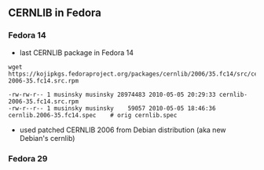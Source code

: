 CERNLIB in Fedora
-----------------
### Fedora 14
* last CERNLIB package in Fedora 14
```
wget https://kojipkgs.fedoraproject.org/packages/cernlib/2006/35.fc14/src/cernlib-2006-35.fc14.src.rpm
```
```
-rw-rw-r-- 1 musinsky musinsky 28974483 2010-05-05 20:29:33 cernlib-2006-35.fc14.src.rpm
-rw-r--r-- 1 musinsky musinsky    59057 2010-05-05 18:46:36 cernlib.2006-35.fc14.spec    # orig cernlib.spec
```
* used patched CERNLIB 2006 from Debian distribution (aka new Debian's cernlib)

### Fedora 29
